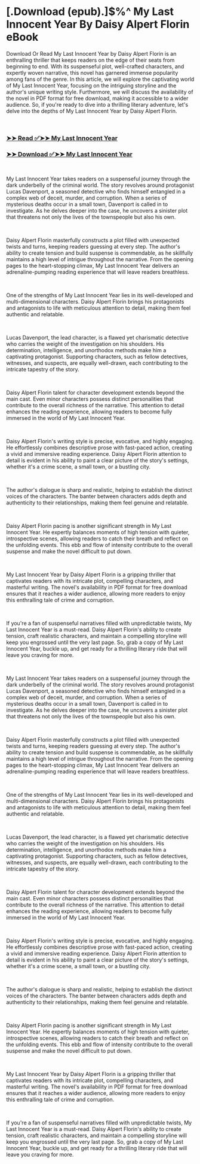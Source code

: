 # [.Download (epub).]$%^ My Last Innocent Year By Daisy Alpert Florin eBook

<p>Download Or Read My Last Innocent Year by Daisy Alpert Florin is an enthralling thriller that keeps readers on the edge of their seats from beginning to end. With its suspenseful plot, well-crafted characters, and expertly woven narrative, this novel has garnered immense popularity among fans of the genre. In this article, we will explore the captivating world of My Last Innocent Year, focusing on the intriguing storyline and the author's unique writing style. Furthermore, we will discuss the availability of the novel in PDF format for free download, making it accessible to a wider audience. So, if you're ready to dive into a thrilling literary adventure, let's delve into the depths of My Last Innocent Year by Daisy Alpert Florin.</p>
<p>&nbsp;</p>

### [➤➤ Read ✅➤➤ My Last Innocent Year](https://thehelpfulbooks.blogspot.com/id/60741808)

### [➤➤ Download ✅➤➤ My Last Innocent Year](https://thehelpfulbooks.blogspot.com/id/60741808)

<p>&nbsp;</p>
<p>My Last Innocent Year takes readers on a suspenseful journey through the dark underbelly of the criminal world. The story revolves around protagonist Lucas Davenport, a seasoned detective who finds himself entangled in a complex web of deceit, murder, and corruption. When a series of mysterious deaths occur in a small town, Davenport is called in to investigate. As he delves deeper into the case, he uncovers a sinister plot that threatens not only the lives of the townspeople but also his own.</p>
<p>&nbsp;</p>
<p>Daisy Alpert Florin masterfully constructs a plot filled with unexpected twists and turns, keeping readers guessing at every step. The author's ability to create tension and build suspense is commendable, as he skillfully maintains a high level of intrigue throughout the narrative. From the opening pages to the heart-stopping climax, My Last Innocent Year delivers an adrenaline-pumping reading experience that will leave readers breathless.</p>
<p>&nbsp;</p>
<p>One of the strengths of My Last Innocent Year lies in its well-developed and multi-dimensional characters. Daisy Alpert Florin brings his protagonists and antagonists to life with meticulous attention to detail, making them feel authentic and relatable.</p>
<p>&nbsp;</p>
<p>Lucas Davenport, the lead character, is a flawed yet charismatic detective who carries the weight of the investigation on his shoulders. His determination, intelligence, and unorthodox methods make him a captivating protagonist. Supporting characters, such as fellow detectives, witnesses, and suspects, are equally well-drawn, each contributing to the intricate tapestry of the story.</p>
<p>&nbsp;</p>
<p>Daisy Alpert Florin talent for character development extends beyond the main cast. Even minor characters possess distinct personalities that contribute to the overall richness of the narrative. This attention to detail enhances the reading experience, allowing readers to become fully immersed in the world of My Last Innocent Year.</p>
<p>&nbsp;</p>
<p>Daisy Alpert Florin's writing style is precise, evocative, and highly engaging. He effortlessly combines descriptive prose with fast-paced action, creating a vivid and immersive reading experience. Daisy Alpert Florin attention to detail is evident in his ability to paint a clear picture of the story's settings, whether it's a crime scene, a small town, or a bustling city.</p>
<p>&nbsp;</p>
<p>The author's dialogue is sharp and realistic, helping to establish the distinct voices of the characters. The banter between characters adds depth and authenticity to their relationships, making them feel genuine and relatable.</p>
<p>&nbsp;</p>
<p>Daisy Alpert Florin pacing is another significant strength in My Last Innocent Year. He expertly balances moments of high tension with quieter, introspective scenes, allowing readers to catch their breath and reflect on the unfolding events. This ebb and flow of intensity contribute to the overall suspense and make the novel difficult to put down.</p>
<p>&nbsp;</p>
<p>My Last Innocent Year by Daisy Alpert Florin is a gripping thriller that captivates readers with its intricate plot, compelling characters, and masterful writing. The novel's availability in PDF format for free download ensures that it reaches a wider audience, allowing more readers to enjoy this enthralling tale of crime and corruption.</p>
<p>&nbsp;</p>
<p>If you're a fan of suspenseful narratives filled with unpredictable twists, My Last Innocent Year is a must-read. Daisy Alpert Florin's ability to create tension, craft realistic characters, and maintain a compelling storyline will keep you engrossed until the very last page. So, grab a copy of My Last Innocent Year, buckle up, and get ready for a thrilling literary ride that will leave you craving for more.</p>
<p>&nbsp;</p>
<p>My Last Innocent Year takes readers on a suspenseful journey through the dark underbelly of the criminal world. The story revolves around protagonist Lucas Davenport, a seasoned detective who finds himself entangled in a complex web of deceit, murder, and corruption. When a series of mysterious deaths occur in a small town, Davenport is called in to investigate. As he delves deeper into the case, he uncovers a sinister plot that threatens not only the lives of the townspeople but also his own.</p>
<p>&nbsp;</p>
<p>Daisy Alpert Florin masterfully constructs a plot filled with unexpected twists and turns, keeping readers guessing at every step. The author's ability to create tension and build suspense is commendable, as he skillfully maintains a high level of intrigue throughout the narrative. From the opening pages to the heart-stopping climax, My Last Innocent Year delivers an adrenaline-pumping reading experience that will leave readers breathless.</p>
<p>&nbsp;</p>
<p>One of the strengths of My Last Innocent Year lies in its well-developed and multi-dimensional characters. Daisy Alpert Florin brings his protagonists and antagonists to life with meticulous attention to detail, making them feel authentic and relatable.</p>
<p>&nbsp;</p>
<p>Lucas Davenport, the lead character, is a flawed yet charismatic detective who carries the weight of the investigation on his shoulders. His determination, intelligence, and unorthodox methods make him a captivating protagonist. Supporting characters, such as fellow detectives, witnesses, and suspects, are equally well-drawn, each contributing to the intricate tapestry of the story.</p>
<p>&nbsp;</p>
<p>Daisy Alpert Florin talent for character development extends beyond the main cast. Even minor characters possess distinct personalities that contribute to the overall richness of the narrative. This attention to detail enhances the reading experience, allowing readers to become fully immersed in the world of My Last Innocent Year.</p>
<p>&nbsp;</p>
<p>Daisy Alpert Florin's writing style is precise, evocative, and highly engaging. He effortlessly combines descriptive prose with fast-paced action, creating a vivid and immersive reading experience. Daisy Alpert Florin attention to detail is evident in his ability to paint a clear picture of the story's settings, whether it's a crime scene, a small town, or a bustling city.</p>
<p>&nbsp;</p>
<p>The author's dialogue is sharp and realistic, helping to establish the distinct voices of the characters. The banter between characters adds depth and authenticity to their relationships, making them feel genuine and relatable.</p>
<p>&nbsp;</p>
<p>Daisy Alpert Florin pacing is another significant strength in My Last Innocent Year. He expertly balances moments of high tension with quieter, introspective scenes, allowing readers to catch their breath and reflect on the unfolding events. This ebb and flow of intensity contribute to the overall suspense and make the novel difficult to put down.</p>
<p>&nbsp;</p>
<p>My Last Innocent Year by Daisy Alpert Florin is a gripping thriller that captivates readers with its intricate plot, compelling characters, and masterful writing. The novel's availability in PDF format for free download ensures that it reaches a wider audience, allowing more readers to enjoy this enthralling tale of crime and corruption.</p>
<p>&nbsp;</p>
<p>If you're a fan of suspenseful narratives filled with unpredictable twists, My Last Innocent Year is a must-read. Daisy Alpert Florin's ability to create tension, craft realistic characters, and maintain a compelling storyline will keep you engrossed until the very last page. So, grab a copy of My Last Innocent Year, buckle up, and get ready for a thrilling literary ride that will leave you craving for more.</p>
<p>&nbsp;</p>
